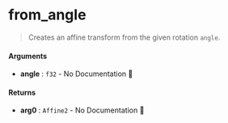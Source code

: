 # from\_angle

>  Creates an affine transform from the given rotation `angle`.

#### Arguments

- **angle** : `f32` \- No Documentation 🚧

#### Returns

- **arg0** : `Affine2` \- No Documentation 🚧